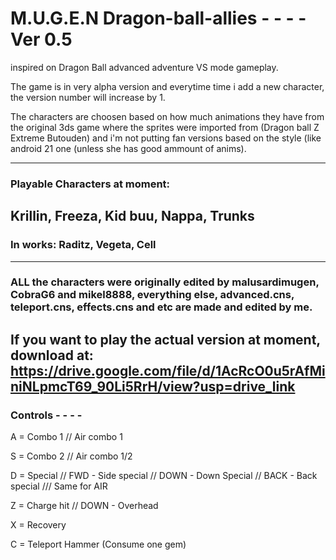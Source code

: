 # M.U.G.E.N Dragon-ball-allies - - - - Ver 0.5
inspired on Dragon Ball advanced adventure VS mode gameplay.

The game is in very alpha version and everytime time i add a new character, the version number will increase by 1.

The characters are choosen based on how much animations they have from the original 3ds game where the sprites were imported from (Dragon ball Z Extreme Butouden) and i'm not putting fan versions based on the style (like android 21 one (unless she has good ammount of anims). 

-----------------------------------------------------------------------
### Playable Characters at moment:
Krillin, Freeza, Kid buu, Nappa, Trunks
-----------
### In works: Raditz, Vegeta, Cell
----------
### ALL the characters were originally edited by malusardimugen, CobraG6 and mikel8888, everything else, advanced.cns, teleport.cns, effects.cns and etc are made and edited by me.
If you want to play the actual version at moment, download at: https://drive.google.com/file/d/1AcRcO0u5rAfMiniNLpmcT69_90Li5RrH/view?usp=drive_link
------------------------------------------------------------------------------------------------------------------------------------------------------------------------------------------------------------------------------------------------------------------------------------------------------------------------------------------------------------------------------------------
### Controls - - - - 
A = Combo 1 // Air combo 1

S = Combo 2 // Air combo 1/2

D = Special  // FWD - Side special // DOWN - Down Special // BACK - Back special /// Same for AIR

Z = Charge hit // DOWN - Overhead

X = Recovery

C = Teleport Hammer (Consume one gem) 
